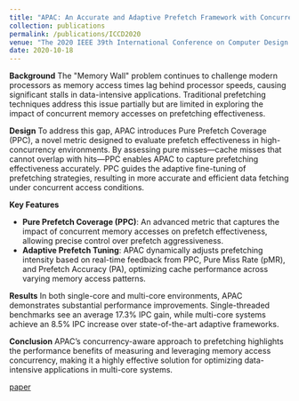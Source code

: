 ```yaml
---
title: "APAC: An Accurate and Adaptive Prefetch Framework with Concurrent Memory Access Analysis"
collection: publications
permalink: /publications/ICCD2020
venue: "The 2020 IEEE 39th International Conference on Computer Design (ICCD 2020)"
date: 2020-10-18
---
```


**Background**
The "Memory Wall" problem continues to challenge modern processors as memory access times lag behind processor speeds, causing significant stalls in data-intensive applications. Traditional prefetching techniques address this issue partially but are limited in exploring the impact of concurrent memory accesses on prefetching effectiveness.

**Design**
To address this gap, APAC introduces Pure Prefetch Coverage (PPC), a novel metric designed to evaluate prefetch effectiveness in high-concurrency environments. By assessing pure misses—cache misses that cannot overlap with hits—PPC enables APAC to capture prefetching effectiveness accurately. PPC guides the adaptive fine-tuning of prefetching strategies, resulting in more accurate and efficient data fetching under concurrent access conditions.

**Key Features**
- **Pure Prefetch Coverage (PPC)**: An advanced metric that captures the impact of concurrent memory accesses on prefetch effectiveness, allowing precise control over prefetch aggressiveness.
- **Adaptive Prefetch Tuning**: APAC dynamically adjusts prefetching intensity based on real-time feedback from PPC, Pure Miss Rate (pMR), and Prefetch Accuracy (PA), optimizing cache performance across varying memory access patterns.

**Results**
In both single-core and multi-core environments, APAC demonstrates substantial performance improvements. Single-threaded benchmarks see an average 17.3% IPC gain, while multi-core systems achieve an 8.5% IPC increase over state-of-the-art adaptive frameworks.

**Conclusion**
APAC’s concurrency-aware approach to prefetching highlights the performance benefits of measuring and leveraging memory access concurrency, making it a highly effective solution for optimizing data-intensive applications in multi-core systems.

[paper](../files/ICCD2020/APAC_paper.pdf)
